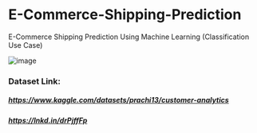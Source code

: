 # E-Commerce-Shipping-Prediction
E-Commerce Shipping Prediction Using Machine Learning (Classification Use Case)

![image](https://user-images.githubusercontent.com/69152112/216952088-d18a6d64-3166-4fa5-98ac-dd8bea8c7382.png)

### Dataset Link: 
##### https://www.kaggle.com/datasets/prachi13/customer-analytics
##### https://lnkd.in/drPjffFp
